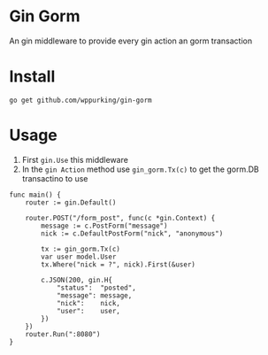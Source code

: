 # Gin Gorm
An gin middleware to provide every gin action an gorm transaction

# Install
`go get github.com/wppurking/gin-gorm`


# Usage
1. First `gin.Use` this middleware
2. In the `gin Action` method use `gin_gorm.Tx(c)` to get the gorm.DB transactino to use
```
func main() {
	router := gin.Default()

	router.POST("/form_post", func(c *gin.Context) {
		message := c.PostForm("message")
		nick := c.DefaultPostForm("nick", "anonymous")

		tx := gin_gorm.Tx(c)
		var user model.User
		tx.Where("nick = ?", nick).First(&user)

		c.JSON(200, gin.H{
			"status":  "posted",
			"message": message,
			"nick":    nick,
			"user":    user,
		})
	})
	router.Run(":8080")
}

``` 
